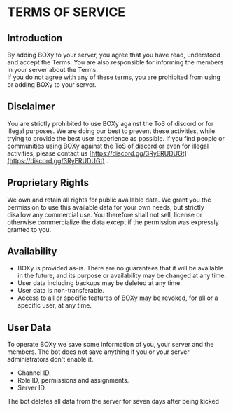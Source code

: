 # TERMS OF SERVICE

## Introduction <a href="#introduction" id="introduction"></a>

By adding BOXy to your server, you agree that you have read, understood and accept the Terms. You are also responsible for informing the members in your server about the Terms.\
If you do not agree with any of these terms, you are prohibited from using or adding BOXy to your server.

## Disclaimer <a href="#disclaimer" id="disclaimer"></a>

​You are strictly prohibited to use BOXy against the ToS of discord or for illegal purposes. We are doing our best to prevent these activities, while trying to provide the best user experience as possible. If you find people or communities using BOXy against the ToS of discord or even for illegal activities, please contact us [https://discord.gg/3RyERUDUGt](https://discord.gg/3RyERUDUGt) .

## Proprietary Rights <a href="#proprietary-rights" id="proprietary-rights"></a>

We own and retain all rights for public available data. We grant you the permission to use this available data for your own needs, but strictly disallow any commercial use. You therefore shall not sell, license or otherwise commercialize the data except if the permission was expressly granted to you.

## Availability <a href="#availability" id="availability"></a>

* BOXy is provided as-is. There are no guarantees that it will be available in the future, and its purpose or availability may be changed at any time.
* User data including backups may be deleted at any time.
* User data is non-transferable.
* Access to all or specific features of BOXy may be revoked, for all or a specific user, at any time.

## User Data <a href="#user-data" id="user-data"></a>

To operate BOXy we save some information of you, your server and the members. The bot does not save anything if you or your server administrators don't enable it.

* Channel ID.
* Role ID, permissions and assignments.
* Server ID.

The bot deletes all data from the server for seven days after being kicked&#x20;
